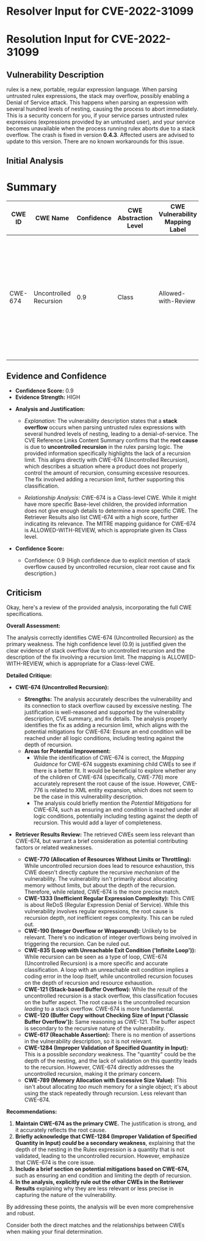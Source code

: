 # Resolver Input for CVE-2022-31099

# Resolution Input for CVE-2022-31099

## Vulnerability Description
rulex is a new, portable, regular expression language. When parsing untrusted rulex expressions, the stack may overflow, possibly enabling a Denial of Service attack. This happens when parsing an expression with several hundred levels of nesting, causing the process to abort immediately. This is a security concern for you, if your service parses untrusted rulex expressions (expressions provided by an untrusted user), and your service becomes unavailable when the process running rulex aborts due to a stack overflow. The crash is fixed in version **0.4.3**. Affected users are advised to update to this version. There are no known workarounds for this issue.

## Initial Analysis
# Summary
| CWE ID | CWE Name | Confidence | CWE Abstraction Level | CWE Vulnerability Mapping Label | CWE-Vulnerability Mapping Notes |
|---|---|---|---|---|---|
| CWE-674 | Uncontrolled Recursion | 0.9 | Class | Allowed-with-Review | The product does not properly control the amount of recursion that takes place, consuming excessive resources, such as allocated memory or the program stack. |

## Evidence and Confidence

*   **Confidence Score:** 0.9
*   **Evidence Strength:** HIGH

- **Analysis and Justification:**
  - *Explanation:* The vulnerability description states that a **stack overflow** occurs when parsing untrusted rulex expressions with several hundred levels of nesting, leading to a denial-of-service. The CVE Reference Links Content Summary confirms that the **root cause** is due to **uncontrolled recursion** in the rulex parsing logic. The provided information specifically highlights the lack of a recursion limit. This aligns directly with CWE-674 (Uncontrolled Recursion), which describes a situation where a product does not properly control the amount of recursion, consuming excessive resources. The fix involved adding a recursion limit, further supporting this classification.
  
  - *Relationship Analysis:* CWE-674 is a Class-level CWE. While it might have more specific Base-level children, the provided information does not give enough details to determine a more specific CWE. The Retriever Results also list CWE-674 with a high score, further indicating its relevance. The MITRE mapping guidance for CWE-674 is ALLOWED-WITH-REVIEW, which is appropriate given its Class level.

- **Confidence Score:**
  - Confidence: 0.9 (High confidence due to explicit mention of stack overflow caused by uncontrolled recursion, clear root cause and fix description.)

## Criticism
Okay, here's a review of the provided analysis, incorporating the full CWE specifications.

**Overall Assessment:**

The analysis correctly identifies CWE-674 (Uncontrolled Recursion) as the primary weakness. The high confidence level (0.9) is justified given the clear evidence of stack overflow due to uncontrolled recursion and the description of the fix involving a recursion limit. The mapping is ALLOWED-WITH-REVIEW, which is appropriate for a Class-level CWE.

**Detailed Critique:**

*   **CWE-674 (Uncontrolled Recursion):**
    *   **Strengths:** The analysis accurately describes the vulnerability and its connection to stack overflow caused by excessive nesting. The justification is well-reasoned and supported by the vulnerability description, CVE summary, and fix details. The analysis properly identifies the fix as adding a recursion limit, which aligns with the potential mitigations for CWE-674: Ensure an end condition will be reached under all logic conditions, including testing against the depth of recursion.
    *   **Areas for Potential Improvement:**
        *   While the identification of CWE-674 is correct, the *Mapping Guidance* for CWE-674 suggests examining child CWEs to see if there is a better fit. It would be beneficial to explore whether any of the children of CWE-674 (specifically, CWE-776) more accurately represent the root cause of the issue.  However, CWE-776 is related to XML entity expansion, which does not seem to be the case in this vulnerability description.
        *   The analysis could briefly mention the *Potential Mitigations* for CWE-674, such as ensuring an end condition is reached under all logic conditions, potentially including testing against the depth of recursion. This would add a layer of completeness.

*   **Retriever Results Review:**  The retrieved CWEs seem less relevant than CWE-674, but warrant a brief consideration as potential contributing factors or related weaknesses.

    *   **CWE-770 (Allocation of Resources Without Limits or Throttling):** While uncontrolled recursion does lead to resource exhaustion, this CWE doesn't directly capture the recursive *mechanism* of the vulnerability. The vulnerability isn't primarily about allocating memory without limits, but about the depth of the recursion.  Therefore, while related, CWE-674 is the more precise match.
    *   **CWE-1333 (Inefficient Regular Expression Complexity):** This CWE is about ReDoS (Regular Expression Denial of Service). While this vulnerability involves regular expressions, the root cause is recursion depth, *not* inefficient regex complexity. This can be ruled out.
    *   **CWE-190 (Integer Overflow or Wraparound):** Unlikely to be relevant. There's no indication of integer overflows being involved in triggering the recursion.  Can be ruled out.
    *   **CWE-835 (Loop with Unreachable Exit Condition ('Infinite Loop')):** While recursion can be seen as a type of loop, CWE-674 (Uncontrolled Recursion) is a more specific and accurate classification. A loop with an unreachable exit condition implies a coding error in the loop itself, while uncontrolled recursion focuses on the depth of recursion and resource exhaustion.
    *   **CWE-121 (Stack-based Buffer Overflow):** While the *result* of the uncontrolled recursion is a stack overflow, this classification focuses on the buffer aspect. The root cause is the uncontrolled recursion *leading* to a stack overflow. CWE-674 is more fundamental.
    *   **CWE-120 (Buffer Copy without Checking Size of Input ('Classic Buffer Overflow')):** Same reasoning as CWE-121. The buffer aspect is secondary to the recursive nature of the vulnerability.
    *   **CWE-617 (Reachable Assertion):**  There is no mention of assertions in the vulnerability description, so it is not relevant.
    *   **CWE-1284 (Improper Validation of Specified Quantity in Input):** This is a possible *secondary* weakness. The "quantity" could be the depth of the nesting, and the lack of validation on this quantity leads to the recursion. However, CWE-674 directly addresses the uncontrolled recursion, making it the primary concern.
    *   **CWE-789 (Memory Allocation with Excessive Size Value):** This isn't about allocating *too much* memory for a single object; it's about using the stack repeatedly through recursion. Less relevant than CWE-674.

**Recommendations:**

1.  **Maintain CWE-674 as the primary CWE.** The justification is strong, and it accurately reflects the root cause.
2.  **Briefly acknowledge that CWE-1284 (Improper Validation of Specified Quantity in Input) *could* be a secondary weakness**, explaining that the depth of the nesting in the Rulex expression is a quantity that is not validated, leading to the uncontrolled recursion. However, emphasize that CWE-674 is the core issue.
3.  **Include a brief section on potential mitigations based on CWE-674,** such as ensuring an end condition and limiting the depth of recursion.
4.  **In the analysis, explicitly rule out the other CWEs in the Retriever Results** explaining why they are less relevant or less precise in capturing the nature of the vulnerability.

By addressing these points, the analysis will be even more comprehensive and robust.

Consider both the direct matches and the relationships between CWEs
when making your final determination.
        